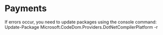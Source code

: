 # Payments
If errors occur, you need to update packages using the console command:
	Update-Package Microsoft.CodeDom.Providers.DotNetCompilerPlatform -r